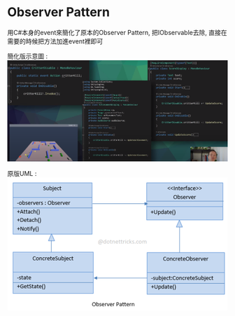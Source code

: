 Observer Pattern
=====

用C#本身的event來簡化了原本的Observer Pattern, 把IObservable去除, 直接在需要的時候把方法加進event裡即可

簡化版示意圖 : ![image](https://github.com/hashbrown0707/Design-Pattern-/blob/master/Observer/Observer/observer%20unity.png)

原版UML : ![image](https://github.com/hashbrown0707/Design-Pattern-/blob/master/Observer/Observer/observer-design-pattern.png)
